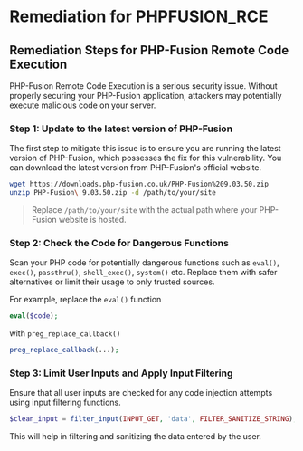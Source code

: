 # Remediation for PHPFUSION_RCE

## Remediation Steps for PHP-Fusion Remote Code Execution

PHP-Fusion Remote Code Execution is a serious security issue. Without properly securing your PHP-Fusion application, attackers may potentially execute malicious code on your server. 

### Step 1: Update to the latest version of PHP-Fusion

The first step to mitigate this issue is to ensure you are running the latest version of PHP-Fusion, which possesses the fix for this vulnerability. You can download the latest version from PHP-Fusion's official website.

```bash
wget https://downloads.php-fusion.co.uk/PHP-Fusion%209.03.50.zip
unzip PHP-Fusion\ 9.03.50.zip -d /path/to/your/site
```

> Replace `/path/to/your/site` with the actual path where your PHP-Fusion website is hosted.

### Step 2: Check the Code for Dangerous Functions

Scan your PHP code for potentially dangerous functions such as `eval()`, `exec()`, `passthru()`, `shell_exec()`, `system()` etc. Replace them with safer alternatives or limit their usage to only trusted sources. 

For example, replace the `eval()` function

```php
eval($code);
```

with `preg_replace_callback()`

```php
preg_replace_callback(...);
```

### Step 3: Limit User Inputs and Apply Input Filtering

Ensure that all user inputs are checked for any code injection attempts using input filtering functions.

```php
$clean_input = filter_input(INPUT_GET, 'data', FILTER_SANITIZE_STRING);
```
This will help in filtering and sanitizing the data entered by the user.